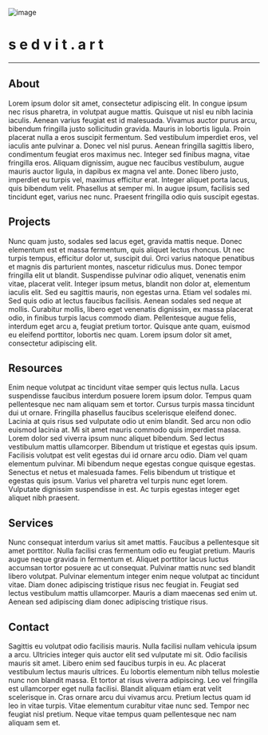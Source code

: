 ![image](https://github.com/e4a-dev/sedvit.art/assets/132167281/c7c12ee1-a1fd-47d6-895e-d326aaa8d100)
# **s  e  d  v  i  t . a  r  t**
------
## About
Lorem ipsum dolor sit amet, consectetur adipiscing elit. In congue ipsum nec risus pharetra, in volutpat augue mattis. Quisque ut nisl eu nibh lacinia iaculis. Aenean varius feugiat est id malesuada. Vivamus auctor purus arcu, bibendum fringilla justo sollicitudin gravida. Mauris in lobortis ligula. Proin placerat nulla a eros suscipit fermentum. Sed vestibulum imperdiet eros, vel iaculis ante pulvinar a. Donec vel nisl purus. Aenean fringilla sagittis libero, condimentum feugiat eros maximus nec. Integer sed finibus magna, vitae fringilla eros. Aliquam dignissim, augue nec faucibus vestibulum, augue mauris auctor ligula, in dapibus ex magna vel ante. Donec libero justo, imperdiet eu turpis vel, maximus efficitur erat. Integer aliquet porta lacus, quis bibendum velit. Phasellus at semper mi. In augue ipsum, facilisis sed tincidunt eget, varius nec nunc. Praesent fringilla odio quis suscipit egestas.

## Projects
Nunc quam justo, sodales sed lacus eget, gravida mattis neque. Donec elementum est et massa fermentum, quis aliquet lectus rhoncus. Ut nec turpis tempus, efficitur dolor ut, suscipit dui. Orci varius natoque penatibus et magnis dis parturient montes, nascetur ridiculus mus. Donec tempor fringilla elit ut blandit. Suspendisse pulvinar odio aliquet, venenatis enim vitae, placerat velit. Integer ipsum metus, blandit non dolor at, elementum iaculis elit. Sed eu sagittis mauris, non egestas urna. Etiam vel sodales mi. Sed quis odio at lectus faucibus facilisis. Aenean sodales sed neque at mollis. Curabitur mollis, libero eget venenatis dignissim, ex massa placerat odio, in finibus turpis lacus commodo diam. Pellentesque augue felis, interdum eget arcu a, feugiat pretium tortor. Quisque ante quam, euismod eu eleifend porttitor, lobortis nec quam. Lorem ipsum dolor sit amet, consectetur adipiscing elit.

## Resources
Enim neque volutpat ac tincidunt vitae semper quis lectus nulla. Lacus suspendisse faucibus interdum posuere lorem ipsum dolor. Tempus quam pellentesque nec nam aliquam sem et tortor. Cursus turpis massa tincidunt dui ut ornare. Fringilla phasellus faucibus scelerisque eleifend donec. Lacinia at quis risus sed vulputate odio ut enim blandit. Sed arcu non odio euismod lacinia at. Mi sit amet mauris commodo quis imperdiet massa. Lorem dolor sed viverra ipsum nunc aliquet bibendum. Sed lectus vestibulum mattis ullamcorper. Bibendum ut tristique et egestas quis ipsum. Facilisis volutpat est velit egestas dui id ornare arcu odio. Diam vel quam elementum pulvinar. Mi bibendum neque egestas congue quisque egestas. Senectus et netus et malesuada fames. Felis bibendum ut tristique et egestas quis ipsum. Varius vel pharetra vel turpis nunc eget lorem. Vulputate dignissim suspendisse in est. Ac turpis egestas integer eget aliquet nibh praesent.

## Services
Nunc consequat interdum varius sit amet mattis. Faucibus a pellentesque sit amet porttitor. Nulla facilisi cras fermentum odio eu feugiat pretium. Mauris augue neque gravida in fermentum et. Aliquet porttitor lacus luctus accumsan tortor posuere ac ut consequat. Pulvinar mattis nunc sed blandit libero volutpat. Pulvinar elementum integer enim neque volutpat ac tincidunt vitae. Diam donec adipiscing tristique risus nec feugiat in. Feugiat sed lectus vestibulum mattis ullamcorper. Mauris a diam maecenas sed enim ut. Aenean sed adipiscing diam donec adipiscing tristique risus.

## Contact
Sagittis eu volutpat odio facilisis mauris. Nulla facilisi nullam vehicula ipsum a arcu. Ultricies integer quis auctor elit sed vulputate mi sit. Odio facilisis mauris sit amet. Libero enim sed faucibus turpis in eu. Ac placerat vestibulum lectus mauris ultrices. Eu lobortis elementum nibh tellus molestie nunc non blandit massa. Et tortor at risus viverra adipiscing. Leo vel fringilla est ullamcorper eget nulla facilisi. Blandit aliquam etiam erat velit scelerisque in. Cras ornare arcu dui vivamus arcu. Pretium lectus quam id leo in vitae turpis. Vitae elementum curabitur vitae nunc sed. Tempor nec feugiat nisl pretium. Neque vitae tempus quam pellentesque nec nam aliquam sem et.
